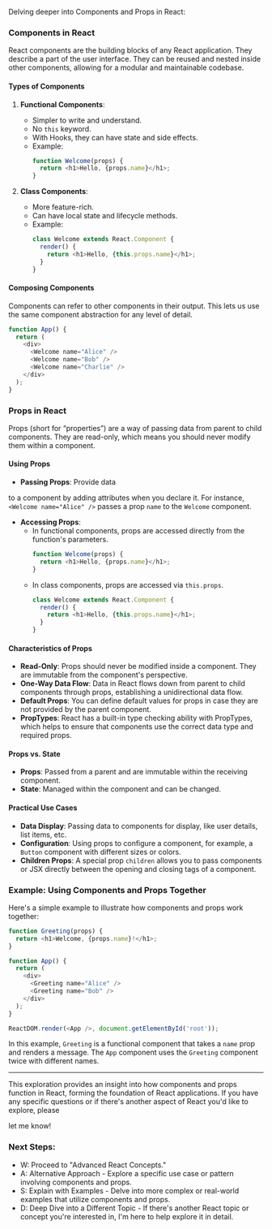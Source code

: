 Delving deeper into Components and Props in React:

### Components in React
React components are the building blocks of any React application. They describe a part of the user interface. They can be reused and nested inside other components, allowing for a modular and maintainable codebase.

#### Types of Components
1. **Functional Components**: 
   - Simpler to write and understand.
   - No `this` keyword.
   - With Hooks, they can have state and side effects.
   - Example:
     ```javascript
     function Welcome(props) {
       return <h1>Hello, {props.name}</h1>;
     }
     ```

2. **Class Components**: 
   - More feature-rich.
   - Can have local state and lifecycle methods.
   - Example:
     ```javascript
     class Welcome extends React.Component {
       render() {
         return <h1>Hello, {this.props.name}</h1>;
       }
     }
     ```

#### Composing Components
Components can refer to other components in their output. This lets us use the same component abstraction for any level of detail.

```javascript
function App() {
  return (
    <div>
      <Welcome name="Alice" />
      <Welcome name="Bob" />
      <Welcome name="Charlie" />
    </div>
  );
}
```

### Props in React
Props (short for “properties”) are a way of passing data from parent to child components. They are read-only, which means you should never modify them within a component.

#### Using Props
- **Passing Props**: Provide data

to a component by adding attributes when you declare it. For instance, `<Welcome name="Alice" />` passes a prop `name` to the `Welcome` component.

- **Accessing Props**:
  - In functional components, props are accessed directly from the function's parameters.
    ```javascript
    function Welcome(props) {
      return <h1>Hello, {props.name}</h1>;
    }
    ```
  - In class components, props are accessed via `this.props`.
    ```javascript
    class Welcome extends React.Component {
      render() {
        return <h1>Hello, {this.props.name}</h1>;
      }
    }
    ```

#### Characteristics of Props
- **Read-Only**: Props should never be modified inside a component. They are immutable from the component's perspective.
- **One-Way Data Flow**: Data in React flows down from parent to child components through props, establishing a unidirectional data flow.
- **Default Props**: You can define default values for props in case they are not provided by the parent component.
- **PropTypes**: React has a built-in type checking ability with PropTypes, which helps to ensure that components use the correct data type and required props.

#### Props vs. State
- **Props**: Passed from a parent and are immutable within the receiving component.
- **State**: Managed within the component and can be changed.

#### Practical Use Cases
- **Data Display**: Passing data to components for display, like user details, list items, etc.
- **Configuration**: Using props to configure a component, for example, a `Button` component with different sizes or colors.
- **Children Props**: A special prop `children` allows you to pass components or JSX directly between the opening and closing tags of a component.

### Example: Using Components and Props Together
Here's a simple example to illustrate how components and props work together:

```javascript
function Greeting(props) {
  return <h1>Welcome, {props.name}!</h1>;
}

function App() {
  return (
    <div>
      <Greeting name="Alice" />
      <Greeting name="Bob" />
    </div>
  );
}

ReactDOM.render(<App />, document.getElementById('root'));
```

In this example, `Greeting` is a functional component that takes a `name` prop and renders a message. The `App` component uses the `Greeting` component twice with different names.

---

This exploration provides an insight into how components and props function in React, forming the foundation of React applications. If you have any specific questions or if there's another aspect of React you'd like to explore, please

let me know!

### Next Steps:
- W: Proceed to "Advanced React Concepts."
- A: Alternative Approach - Explore a specific use case or pattern involving components and props.
- S: Explain with Examples - Delve into more complex or real-world examples that utilize components and props.
- D: Deep Dive into a Different Topic - If there's another React topic or concept you're interested in, I'm here to help explore it in detail.